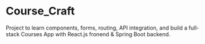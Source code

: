# Course_Craft
Project to learn components, forms, routing, API integration, and build a full-stack Courses App with React.js fronend &amp; Spring Boot backend.
